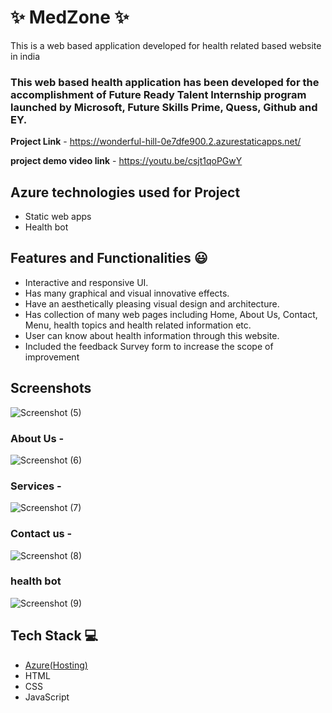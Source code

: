 
# ✨  MedZone ✨

This is a web based application developed for health related based website in india

### This web based health application has been developed for the accomplishment of Future Ready Talent Internship program launched by Microsoft, Future Skills Prime, Quess, Github and EY.


**Project Link** - https://wonderful-hill-0e7dfe900.2.azurestaticapps.net/

**project demo video link** -  https://youtu.be/csjt1qoPGwY

## Azure technologies used for Project

- Static web apps
- Health bot

## Features and Functionalities 😃

- Interactive and responsive UI.
- Has many graphical and visual innovative effects.
- Have an aesthetically pleasing visual design and architecture.
- Has collection of many web pages including Home, About Us, Contact, Menu, health topics and health related information etc.
- User can know about health information through this website.
- Included the feedback Survey form to increase the scope of improvement 

## Screenshots



   ![Screenshot (5)](https://user-images.githubusercontent.com/126402413/232741587-bf5789e6-5c91-496b-a36a-623546a62746.png)


### About Us -

![Screenshot (6)](https://user-images.githubusercontent.com/126402413/232741707-b91e10a6-ca60-4a48-afa0-901c16144c1f.png)


### Services -

![Screenshot (7)](https://user-images.githubusercontent.com/126402413/232741757-67b9e9f8-c1d5-431b-9127-fef814c5906e.png)


### Contact us -

![Screenshot (8)](https://user-images.githubusercontent.com/126402413/232741814-f14caf2a-9e0e-409a-896e-ade051719f6f.png)


### health bot




![Screenshot (9)](https://user-images.githubusercontent.com/126402413/232741864-af746f0c-2945-481b-9d7d-f2797c521919.png)



## Tech Stack 💻

- [Azure(Hosting)](https://azure.microsoft.com/en-in/features/azure-portal/)
- HTML
- CSS
- JavaScript
